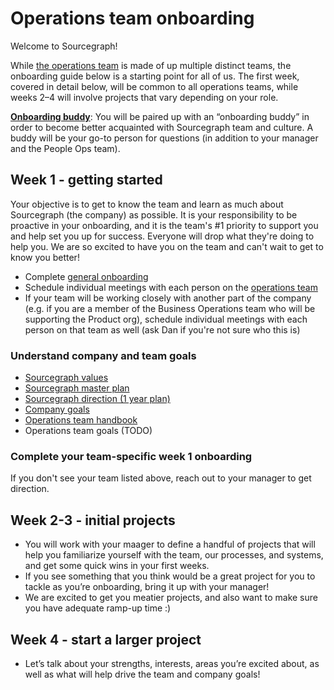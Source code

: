 # Operations team onboarding

Welcome to Sourcegraph!

While [the operations team](index.md) is made of up multiple distinct teams, the onboarding guide below is a starting point for all of us. The first week, covered in detail below, will be common to all operations teams, while weeks 2–4 will involve projects that vary depending on your role.

**[Onboarding buddy](../people-ops/onboarding/buddy-program.md)**: You will be paired up with an “onboarding buddy” in order to become better acquainted with Sourcegraph team and culture. A buddy will be your go-to person for questions (in addition to your manager and the People Ops team).

## Week 1 - getting started

Your objective is to get to know the team and learn as much about Sourcegraph (the company) as possible. It is your responsibility to be proactive in your onboarding, and it is the team's #1 priority to support you and help set you up for success. Everyone will drop what they're doing to help you. We are so excited to have you on the team and can't wait to get to know you better!

- Complete [general onboarding](../people-ops/onboarding/index.md#general-onboarding-checklist)
- Schedule individual meetings with each person on the [operations team](../company/team/org_chart.md#operations)
- If your team will be working closely with another part of the company (e.g. if you are a member of the Business Operations team who will be supporting the Product org), schedule individual meetings with each person on that team as well (ask Dan if you're not sure who this is)

### Understand company and team goals

- [Sourcegraph values](../company/values.md)
- [Sourcegraph master plan](../company/strategy.md)
- [Sourcegraph direction (1 year plan)](../direction/index.md)
- [Company goals](../company/goals/index.md)
- [Operations team handbook](index.md)
- Operations team goals (TODO)

### Complete your team-specific week 1 onboarding

If you don't see your team listed above, reach out to your manager to get direction.

## Week 2-3 - initial projects

- You will work with your maager to define a handful of projects that will help you familiarize yourself with the team, our processes, and systems, and get some quick wins in your first weeks.
- If you see something that you think would be a great project for you to tackle as you’re onboarding, bring it up with your manager!
- We are excited to get you meatier projects, and also want to make sure you have adequate ramp-up time :)

## Week 4 - start a larger project

- Let’s talk about your strengths, interests, areas you’re excited about, as well as what will help drive the team and company goals!
